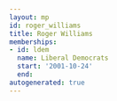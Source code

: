 ```yaml
---
layout: mp
id: roger_williams
title: Roger Williams
memberships:
- id: ldem
  name: Liberal Democrats
  start: '2001-10-24'
  end: 
autogenerated: true
---
```

